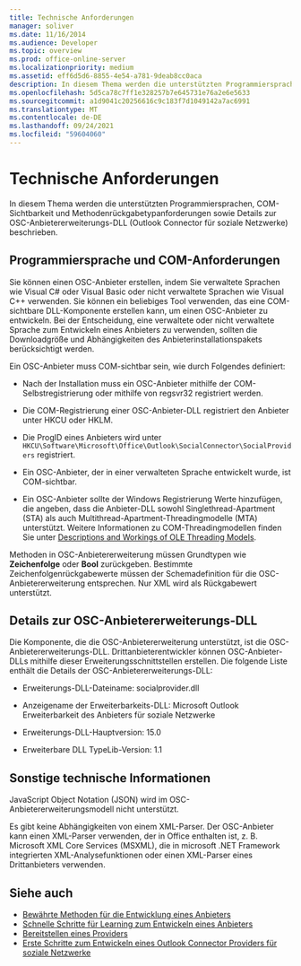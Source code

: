 ```yaml
---
title: Technische Anforderungen
manager: soliver
ms.date: 11/16/2014
ms.audience: Developer
ms.topic: overview
ms.prod: office-online-server
ms.localizationpriority: medium
ms.assetid: eff6d5d6-8855-4e54-a781-9deab8cc0aca
description: In diesem Thema werden die unterstützten Programmiersprachen, COM-Sichtbarkeit und Methodenrückgabetypanforderungen sowie Details zur OSC-Anbietererweiterungs-DLL (Outlook Connector für soziale Netzwerke) beschrieben.
ms.openlocfilehash: 5d5ca78c7ff1e328257b7e645731e76a2e6e5633
ms.sourcegitcommit: a1d9041c20256616c9c183f7d1049142a7ac6991
ms.translationtype: MT
ms.contentlocale: de-DE
ms.lasthandoff: 09/24/2021
ms.locfileid: "59604060"
---
```

# <a name="technical-requirements"></a>Technische Anforderungen

In diesem Thema werden die unterstützten Programmiersprachen, COM-Sichtbarkeit und Methodenrückgabetypanforderungen sowie Details zur OSC-Anbietererweiterungs-DLL (Outlook Connector für soziale Netzwerke) beschrieben. 
  
## <a name="programming-language-and-com-requirements"></a>Programmiersprache und COM-Anforderungen

Sie können einen OSC-Anbieter erstellen, indem Sie verwaltete Sprachen wie Visual C# oder Visual Basic oder nicht verwaltete Sprachen wie Visual C++ verwenden. Sie können ein beliebiges Tool verwenden, das eine COM-sichtbare DLL-Komponente erstellen kann, um einen OSC-Anbieter zu entwickeln. Bei der Entscheidung, eine verwaltete oder nicht verwaltete Sprache zum Entwickeln eines Anbieters zu verwenden, sollten die Downloadgröße und Abhängigkeiten des Anbieterinstallationspakets berücksichtigt werden.
  
Ein OSC-Anbieter muss COM-sichtbar sein, wie durch Folgendes definiert:
  
- Nach der Installation muss ein OSC-Anbieter mithilfe der COM-Selbstregistrierung oder mithilfe von regsvr32 registriert werden.
    
- Die COM-Registrierung einer OSC-Anbieter-DLL registriert den Anbieter unter HKCU oder HKLM. 
    
- Die ProgID eines Anbieters wird unter  `HKCU\Software\Microsoft\Office\Outlook\SocialConnector\SocialProviders` registriert.
    
- Ein OSC-Anbieter, der in einer verwalteten Sprache entwickelt wurde, ist COM-sichtbar.
    
- Ein OSC-Anbieter sollte der Windows Registrierung Werte hinzufügen, die angeben, dass die Anbieter-DLL sowohl Singlethread-Apartment (STA) als auch Multithread-Apartment-Threadingmodelle (MTA) unterstützt. Weitere Informationen zu COM-Threadingmodellen finden Sie unter [Descriptions and Workings of OLE Threading Models](https://support.microsoft.com/kb/150777).
    
Methoden in OSC-Anbietererweiterung müssen Grundtypen wie **Zeichenfolge** oder **Bool** zurückgeben. Bestimmte  Zeichenfolgenrückgabewerte müssen der Schemadefinition für die OSC-Anbietererweiterung entsprechen. Nur XML wird als Rückgabewert unterstützt. 
  
## <a name="details-of-the-osc-provider-extensibility-dll"></a>Details zur OSC-Anbietererweiterungs-DLL

Die Komponente, die die OSC-Anbietererweiterung unterstützt, ist die OSC-Anbietererweiterungs-DLL. Drittanbieterentwickler können OSC-Anbieter-DLLs mithilfe dieser Erweiterungsschnittstellen erstellen. Die folgende Liste enthält die Details der OSC-Anbietererweiterungs-DLL:
  
- Erweiterungs-DLL-Dateiname: socialprovider.dll
    
- Anzeigename der Erweiterbarkeits-DLL: Microsoft Outlook Erweiterbarkeit des Anbieters für soziale Netzwerke
    
- Erweiterungs-DLL-Hauptversion: 15.0
    
- Erweiterbare DLL TypeLib-Version: 1.1
    
## <a name="miscellaneous-technical-information"></a>Sonstige technische Informationen

JavaScript Object Notation (JSON) wird im OSC-Anbietererweiterungsmodell nicht unterstützt.
  
Es gibt keine Abhängigkeiten von einem XML-Parser. Der OSC-Anbieter kann einen XML-Parser verwenden, der in Office enthalten ist, z. B. Microsoft XML Core Services (MSXML), die in microsoft .NET Framework integrierten XML-Analysefunktionen oder einen XML-Parser eines Drittanbieters verwenden. 
  
## <a name="see-also"></a>Siehe auch

- [Bewährte Methoden für die Entwicklung eines Anbieters](best-practices-for-developing-a-provider.md)  
- [Schnelle Schritte für Learning zum Entwickeln eines Anbieters](quick-steps-for-learning-to-develop-a-provider.md)
- [Bereitstellen eines Providers](deploying-a-provider.md)  
- [Erste Schritte zum Entwickeln eines Outlook Connector Providers für soziale Netzwerke](getting-started-with-developing-an-outlook-social-connector-provider.md)

